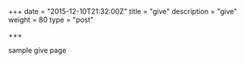 +++
date = "2015-12-10T21:32:00Z"
title = "give"
description = "give"
weight = 80
type = "post"

+++

sample give page
